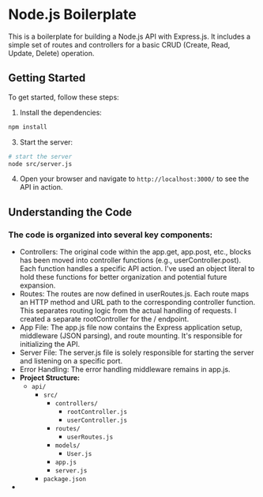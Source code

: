# Node.js Boilerplate

This is a boilerplate for building a Node.js API with Express.js. It includes a simple set of routes and controllers for a basic CRUD (Create, Read, Update, Delete) operation.

## Getting Started

To get started, follow these steps:

1. Install the dependencies:

```bash
npm install
```

3. Start the server:

```bash
# start the server
node src/server.js

```

4. Open your browser and navigate to `http://localhost:3000/` to see the API in action.

## Understanding the Code

### The code is organized into several key components:
- Controllers: The original code within the app.get, app.post, etc., blocks has been moved into controller functions (e.g., userController.post). Each function handles a specific API action. I've used an object literal to hold these functions for better organization and potential future expansion.
- Routes: The routes are now defined in userRoutes.js. Each route maps an HTTP method and URL path to the corresponding controller function. This separates routing logic from the actual handling of requests. I created a separate rootController for the / endpoint.
- App File: The app.js file now contains the Express application setup, middleware (JSON parsing), and route mounting. It's responsible for initializing the API.
- Server File: The server.js file is solely responsible for starting the server and listening on a specific port.
- Error Handling: The error handling middleware remains in app.js.
- **Project Structure:**
  - `api/`
    - `src/`
      - `controllers/`
        - `rootController.js`
        - `userController.js`
      - `routes/`
        - `userRoutes.js`
      - `models/`
        - `User.js`
      - `app.js`
      - `server.js`
    - `package.json`
- 